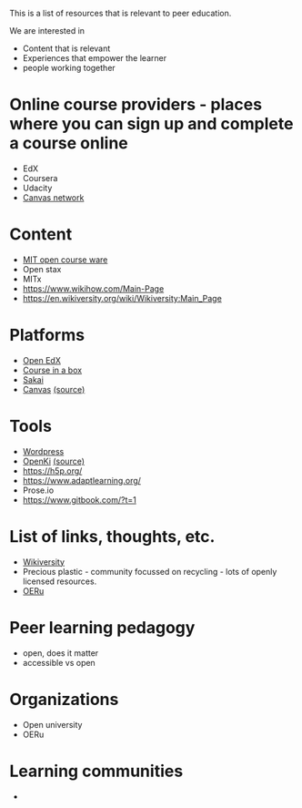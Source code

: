 This is a list of resources that is relevant to peer education.

We are interested in
- Content that is relevant
- Experiences that empower the learner
- people working together


# Online course providers - places where you can sign up and complete a course online
 - EdX
 - Coursera
 - Udacity
 - [Canvas network](https://www.canvas.net/)


# Content
 - [MIT open course ware](https://ocw.mit.edu/index.htm)
 - Open stax
 - MITx
 - https://www.wikihow.com/Main-Page
 - https://en.wikiversity.org/wiki/Wikiversity:Main_Page


# Platforms
 - [Open EdX](https://open.edx.org/)
 - [Course in a box](https://howto.p2pu.org)
 - [Sakai](https://sakaiproject.org/)
 - [Canvas](https://www.canvaslms.com/) [(source)](https://github.com/instructure/canvas-lms)


# Tools
- [Wordpress](https://wordpress.org/)
- [OpenKi](https://openki.net/) [(source)](https://gitlab.com/Openki/Openki/)
- https://h5p.org/
- https://www.adaptlearning.org/
- Prose.io
- https://www.gitbook.com/?t=1


# List of links, thoughts, etc.
 - [Wikiversity](https://en.wikiversity.org/wiki/Wikiversity:Main_Page)
 - Precious plastic - community focussed on recycling - lots of openly licensed resources.
 - [OERu](https://oeru.org/)


# Peer learning pedagogy
 - open, does it matter
 - accessible vs open


# Organizations
 - Open university
 - OERu


# Learning communities
- 



